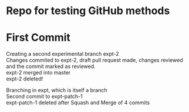 # Repo for testing GitHub methods
# First Commit
Creating a second experimental branch expt-2<br/>
Changes commited to expt-2, draft pull request made, changes reviewed and the commit marked as reviewed.<br/>
expt-2 merged into master<br/>
expt-2 deleted!

Branching in expt, which is itself a branch<br/>
Second commit to expt-patch-1<br/>
expt-patch-1 deleted after Squash and Merge of 4 commits
